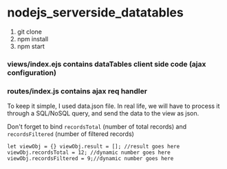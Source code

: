 # nodejs_serverside_datatables
1. git clone 
2. npm install
3. npm start

### views/index.ejs contains dataTables client side code (ajax configuration)
### routes/index.js contains ajax req handler
To keep it simple, I used data.json file. In real life, we will have to process it through a SQL/NoSQL query, 
and send the data to the view as json.

Don't forget to bind `recordsTotal` (number of total records) and `recordsFiltered` (number of filtered records)

`let viewObj = {}
  viewObj.result = []; //result goes here
  viewObj.recordsTotal = 12; //dynamic number goes here
  viewObj.recordsFiltered = 9;//dynamic number goes here`
